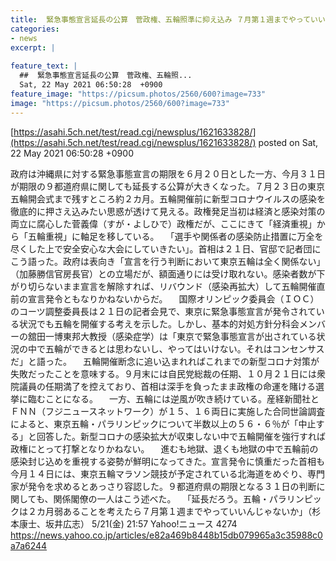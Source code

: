 ```yaml
---
title:  緊急事態宣言延長の公算　菅政権、五輪照準に抑え込み ７月第１週までやっていいんじゃないか」  
categories:
- news
excerpt: |
  
feature_text: |
  ##  緊急事態宣言延長の公算　菅政権、五輪照...
  Sat, 22 May 2021 06:50:28  +0900
feature_image: "https://picsum.photos/2560/600?image=733"
image: "https://picsum.photos/2560/600?image=733"
---
```


[https://asahi.5ch.net/test/read.cgi/newsplus/1621633828/](https://asahi.5ch.net/test/read.cgi/newsplus/1621633828/)
posted on Sat, 22 May 2021 06:50:28  +0900

<!--more-->

政府は沖縄県に対する緊急事態宣言の期限を６月２０日とした一方、今月３１日が期限の９都道府県に関しても延長する公算が大きくなった。７月２３日の東京五輪開会式まで残すところ約２カ月。五輪開催前に新型コロナウイルスの感染を徹底的に押さえ込みたい思惑が透けて見える。政権発足当初は経済と感染対策の両立に腐心した菅義偉（すが・よしひで）政権だが、ここにきて「経済重視」から「五輪重視」に軸足を移している。 　「選手や関係者の感染防止措置に万全を尽くした上で安全安心な大会にしていきたい」。首相は２１日、官邸で記者団にこう語った。政府は表向き「宣言を行う判断において東京五輪は全く関係ない」（加藤勝信官房長官）との立場だが、額面通りには受け取れない。感染者数が下がり切らないまま宣言を解除すれば、リバウンド（感染再拡大）して五輪開催直前の宣言発令ともなりかねないからだ。 　国際オリンピック委員会（ＩＯＣ）のコーツ調整委員長は２１日の記者会見で、東京に緊急事態宣言が発令されている状況でも五輪を開催する考えを示した。しかし、基本的対処方針分科会メンバーの舘田一博東邦大教授（感染症学）は「東京で緊急事態宣言が出されている状況の中で五輪ができるとは思わないし、やってはいけない。それはコンセンサスだ」と語った。 　五輪開催断念に追い込まれればこれまでの新型コロナ対策が失敗だったことを意味する。９月末には自民党総裁の任期、１０月２１日には衆院議員の任期満了を控えており、首相は深手を負ったまま政権の命運を賭ける選挙に臨むことになる。 　一方、五輪には逆風が吹き続けている。産経新聞社とＦＮＮ（フジニュースネットワーク）が１５、１６両日に実施した合同世論調査によると、東京五輪・パラリンピックについて半数以上の５６・６％が「中止する」と回答した。新型コロナの感染拡大が収束しない中で五輪開催を強行すれば政権にとって打撃となりかねない。 　進むも地獄、退くも地獄の中で五輪前の感染封じ込めを重視する姿勢が鮮明になってきた。宣言発令に慎重だった首相も今月１４日には、東京五輪マラソン競技が予定されている北海道をめぐり、専門家が発令を求めるとあっさり容認した。９都道府県の期限となる３１日の判断に関しても、関係閣僚の一人はこう述べた。 　「延長だろう。五輪・パラリンピックは２カ月弱あることを考えたら７月第１週までやっていいんじゃないか」（杉本康士、坂井広志） 5/21(金) 21:57 Yahoo!ニュース 4274 https://news.yahoo.co.jp/articles/e82a469b8448b15db079965a3c35988c0a7a6244

